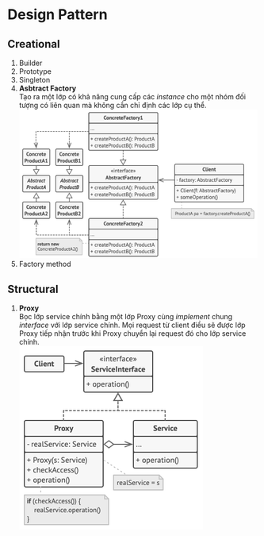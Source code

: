 # Design Pattern

## Creational
1. Builder
2. Prototype
3. Singleton
4. **Asbtract Factory**\
  Tạo ra một lớp có khả năng cung cấp các *instance* cho một nhóm đối tượng có liên quan mà không cần chỉ định các lớp cụ thể.\
![Abstract-Factory-Diagram](/assets/diagrams/abstract-factory-diagram.png "Abstract Factory Class Diagram")
6. Factory method

## Structural
1. **Proxy**\
  Bọc lớp service chính bằng một lớp Proxy cùng *implement* chung *interface* với lớp service chính. Mọi request từ client điều sẽ được lớp Proxy tiếp nhận trước khi Proxy chuyển lại request đó cho lớp service chính.\
![Proxy-Diagram](/assets/diagrams/proxy-diagram.png "Proxy Class Diagram")
